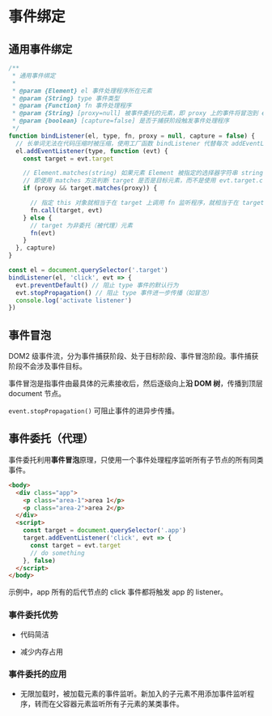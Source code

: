 # 事件绑定

## 通用事件绑定

```js
/**
 * 通用事件绑定
 * 
 * @param {Element} el 事件处理程序所在元素
 * @param {String} type 事件类型
 * @param {Function} fn 事件处理程序
 * @param {String} [proxy=null] 被事件委托的元素，即 proxy 上的事件将冒泡到 el 上触发监听程序
 * @param {boolean} [capture=false] 是否于捕获阶段触发事件处理程序
 */
function bindListener(el, type, fn, proxy = null, capture = false) {
  // 长单词无法在代码压缩时被压缩，使用工厂函数 bindListener 代替每次 addEventListener 的调用
  el.addEventListener(type, function (evt) {
    const target = evt.target

    // Element.matches(string) 如果元素 Element 被指定的选择器字符串 string 选择，该方法返回 true
    // 即使用 matches 方法判断 target 是否是目标元素，而不是使用 evt.target.className === 'app' 等方法判断
    if (proxy && target.matches(proxy)) {

      // 指定 this 对象就相当于在 target 上调用 fn 监听程序，就相当于在 target 设置了监听程序
      fn.call(target, evt)
    } else {
      // target 为非委托（被代理）元素
      fn(evt)
    }
  }, capture)
}

const el = document.querySelector('.target')
bindListener(el, 'click', evt => {
  evt.preventDefault() // 阻止 type 事件的默认行为
  evt.stopPropagation() // 阻止 type 事件进一步传播（如冒泡）
  console.log('activate listener')
})
```

## 事件冒泡

DOM2 级事件流，分为事件捕获阶段、处于目标阶段、事件冒泡阶段。事件捕获阶段不会涉及事件目标。

事件冒泡是指事件由最具体的元素接收后，然后逐级向上**沿 DOM 树**，传播到顶层 document 节点。

`event.stopPropagation()` 可阻止事件的进异步传播。

## 事件委托（代理）

事件委托利用**事件冒泡**原理，只使用一个事件处理程序监听所有子节点的所有同类事件。

``` html
<body>
  <div class="app">
    <p class="area-1">area 1</p>
    <p class="area-2">area 2</p>
  </div>
  <script>
    const target = document.querySelector('.app')
    target.addEventListener('click', evt => {
      const target = evt.target
      // do something
    }, false)
  </script>
</body>
```

示例中，app 所有的后代节点的 click 事件都将触发 app 的 listener。

### 事件委托优势

- 代码简洁

- 减少内存占用

### 事件委托的应用

- 无限加载时，被加载元素的事件监听。新加入的子元素不用添加事件监听程序，转而在父容器元素监听所有子元素的某类事件。